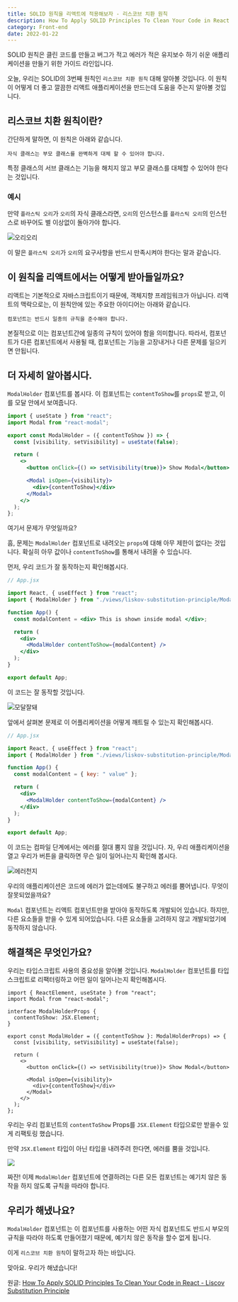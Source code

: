 ```yaml
---
title: SOLID 원칙을 리액트에 적용해보자 - 리스코브 치환 원칙
description: How To Apply SOLID Principles To Clean Your Code in React - LSP 를 번역했습니다.
category: Front-end
date: 2022-01-22
---
```


SOLID 원칙은 클린 코드를 만들고 버그가 적고 에러가 적은 유지보수 하기 쉬운 애플리케이션을 만들기 위한 가이드 라인입니다.

오늘, 우리는 SOLID의 3번째 원칙인 `리스코브 치환 원칙` 대해 알아볼 것입니다.
이 원칙이 어떻게 더 좋고 깔끔한 리액트 애플리케이션을 만드는데 도움을 주는지 알아볼 것입니다.

## 리스코브 치환 원칙이란?

간단하게 말하면, 이 원칙은 아래와 같습니다.

```
자식 클래스는 부모 클래스를 완벽하게 대체 할 수 있어야 합니다.
```

특정 클래스의 서브 클래스는 기능을 해치지 않고 부모 클래스를 대체할 수 있어야 한다는 것입니다.

### 예시

만약 `플라스틱 오리`가 `오리`의 자식 클래스라면, `오리`의 인스턴스를 `플라스틱 오리`의 인스턴스로 바꾸어도 별 이상없이 돌아가야 합니다.

![오리오리](https://miro.medium.com/max/1400/1*dRfUFxV7oKEEJAI9X9BdEA.png)

이 말은 `플라스틱 오리`가 `오리`의 요구사항을 반드시 만족시켜야 한다는 말과 같습니다.

## 이 원칙을 리액트에서는 어떻게 받아들일까요?

리액트는 기본적으로 자바스크립트이기 때문에, 객체지향 프레임워크가 아닙니다.
리액트의 맥락으로는, 이 원칙안에 있는 주요한 아이디어는 아래와 같습니다.

```
컴포넌트는 반드시 일종의 규칙을 준수해야 합니다.
```

본질적으로 이는 컴포넌트간에 일종의 규칙이 있어야 함을 의미합니다.
따라서, 컴포넌트가 다른 컴포넌트에서 사용될 때, 컴포넌트는 기능을 고장내거나 다른 문제를 일으키면 안됩니다.

## 더 자세히 알아봅시다.

`ModalHolder` 컴포넌트를 봅시다. 이 컴포넌트는 `contentToShow`를 `props`로 받고, 이를 모달 안에서 보여줍니다.

```jsx
import { useState } from "react";
import Modal from "react-modal";

export const ModalHolder = ({ contentToShow }) => {
  const [visibility, setVisibility] = useState(false);

  return (
    <>
      <button onClick={() => setVisibility(true)}> Show Modal</button>

      <Modal isOpen={visibility}>
        <div>{contentToShow}</div>
      </Modal>
    </>
  );
};
```

여기서 문제가 무엇일까요?

흠, 문제는 `ModalHolder` 컴포넌트로 내려오는 `props`에 대해 아무 제한이 없다는 것입니다.
확실히 아무 값이나 `contentToShow`를 통해서 내려올 수 있습니다.

먼저, 우리 코드가 잘 동작하는지 확인해봅시다.

```jsx
// App.jsx

import React, { useEffect } from "react";
import { ModalHolder } from "./views/liskov-substitution-principle/ModalHolder";

function App() {
  const modalContent = <div> This is shown inside modal </div>;

  return (
    <div>
      <ModalHolder contentToShow={modalContent} />
    </div>
  );
}

export default App;
```

이 코드는 잘 동작할 것입니다.

![모달잘돼](https://miro.medium.com/max/1400/1*Ej45FJzyv9mtFXh3QtAeGA.png)

앞에서 살펴본 문제로 이 어플리케이션을 어떻게 깨트릴 수 있는지 확인해봅시다.

```jsx
// App.jsx

import React, { useEffect } from "react";
import { ModalHolder } from "./views/liskov-substitution-principle/ModalHolder";

function App() {
  const modalContent = { key: " value" };

  return (
    <div>
      <ModalHolder contentToShow={modalContent} />
    </div>
  );
}

export default App;
```

이 코드는 컴파일 단계에서는 에러를 절대 뿜지 않을 것입니다.
자, 우리 애플리케이션을 열고 우리가 버튼을 클릭하면 무슨 일이 일어나는지 확인해 봅시다.

![에러천지](https://miro.medium.com/max/1400/1*67ENRHAiKBwYpndTSVFT-w.png)

우리의 애플리케이션은 코드에 에러가 없는데에도 불구하고 에러를 뿜어냅니다. 무엇이 잘못되었을까요?

`Modal` 컴포넌트는 리액트 컴포넌트만을 받아야 동작하도록 개발되어 있습니다.
하지만, 다른 요소들을 받을 수 있게 되어있습니다.
다른 요소들을 고려하지 않고 개발되었기에 동작하지 않습니다.

## 해결책은 무엇인가요?

우리는 타입스크립트 사용의 중요성을 알아볼 것입니다.
`ModalHolder` 컴포넌트를 타입스크립트로 리팩터링하고 어떤 일이 일어나는지 확인해봅시다.

```tsx
import { ReactElement, useState } from "react";
import Modal from "react-modal";

interface ModalHolderProps {
  contentToShow: JSX.Element;
}

export const ModalHolder = ({ contentToShow }: ModalHolderProps) => {
  const [visibility, setVisibility] = useState(false);

  return (
    <>
      <button onClick={() => setVisibility(true)}> Show Modal</button>

      <Modal isOpen={visibility}>
        <div>{contentToShow}</div>
      </Modal>
    </>
  );
};
```

우리는 우리 컴포넌트의 `contentToShow` Props를 `JSX.Element` 타입으로만 받을수 있게 리팩토링 했습니다.

만약 `JSX.Element` 타입이 아닌 타입을 내려주려 한다면, 에러를 뿜을 것입니다.

![](https://miro.medium.com/max/1400/1*w4d0iPlF-h1CFJkWHSkiIg.png)

짜잔! 이제 `ModalHolder` 컴포넌트에 연결하려는 다른 모든 컴포넌트는 예기치 않은 동작을 하지 않도록 규칙을 따라야 합니다.

## 우리가 해냈나요?

`ModalHolder` 컴포넌트는 이 컴포넌트를 사용하는 어떤 자식 컴포넌트도 반드시 부모의 규칙을 따라야 하도록 만들어졌기 때문에, 예기치 않은 동작을 할수 없게 됩니다.

이게 `리스코브 치환 원칙`이 말하고자 하는 바입니다.

맞아요. 우리가 해냈습니다!

원글: [How To Apply SOLID Principles To Clean Your Code in React - Liscov Substitution Principle](https://betterprogramming.pub/applying-the-liskov-substitution-principle-in-react-3a0614a42a08)
